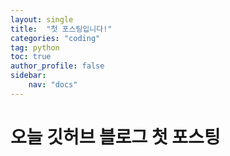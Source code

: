 ```yaml
---
layout: single
title:  "첫 포스팅입니다!"
categories: "coding"
tag: python
toc: true
author_profile: false
sidebar:
    nav: "docs"
---
```

# 오늘 깃허브 블로그 첫 포스팅 
